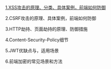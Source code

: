 [1.XSS攻击的原理、分类、具体案例，前端如何防御](../书籍/给开发者的终极XSS防护备忘录)

2.CSRF攻击的原理、具体案例，前端如何防御

3.HTTP劫持、页面劫持的原理、防御措施

4.Content-Security-Policy细节

5.JWT优缺点与，适用场景

6.前端加密的常见场景和方法
